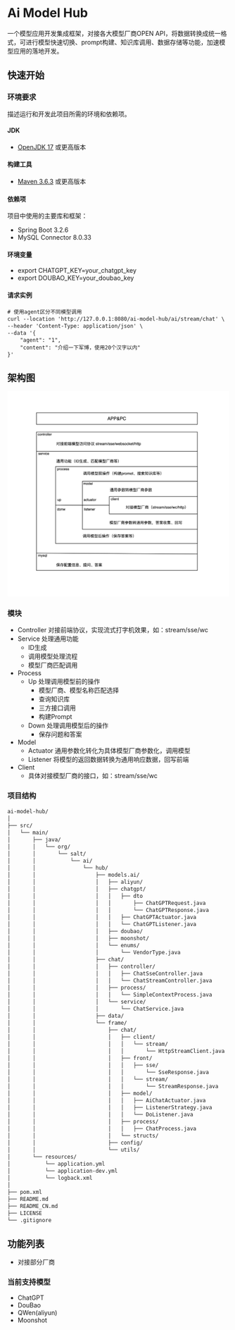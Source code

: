 # Ai Model Hub

一个模型应用开发集成框架，对接各大模型厂商OPEN API，将数据转换成统一格式，可进行模型快速切换、prompt构建、知识库调用、数据存储等功能，加速模型应用的落地开发。

## 快速开始

### 环境要求

描述运行和开发此项目所需的环境和依赖项。

#### JDK

- [OpenJDK 17](https://openjdk.java.net/projects/jdk/17/) 或更高版本

#### 构建工具

- [Maven 3.6.3](https://maven.apache.org/download.cgi) 或更高版本

#### 依赖项

项目中使用的主要库和框架：

- Spring Boot 3.2.6
- MySQL Connector 8.0.33

#### 环境变量

- export CHATGPT_KEY=your_chatgpt_key
- export DOUBAO_KEY=your_doubao_key

#### 请求实例

```shell
# 使用agent区分不同模型调用
curl --location 'http://127.0.0.1:8080/ai-model-hub/ai/stream/chat' \
--header 'Content-Type: application/json' \
--data '{
    "agent": "1",
    "content": "介绍一下军博，使用20个汉字以内"
}'
```

## 架构图

![image](https://github.com/Jindou2018/image/raw/master/ai-model-hub/%E6%9E%B6%E6%9E%842024-07-08-15-04-31.png)

### 模块

- Controller 对接前端协议，实现流式打字机效果，如：stream/sse/wc
- Service 处理通用功能
  - ID生成
  - 调用模型处理流程
  - 模型厂商匹配调用
- Process
  - Up 处理调用模型前的操作
    - 模型厂商、模型名称匹配选择
    - 查询知识库
    - 三方接口调用
    - 构建Prompt
  - Down 处理调用模型后的操作
    - 保存问题和答案
- Model
  - Actuator 通用参数化转化为具体模型厂商参数化，调用模型
  - Listener 将模型的返回数据转换为通用响应数据，回写前端
- Client
  - 具体对接模型厂商的接口，如：stream/sse/wc

### 项目结构

```
ai-model-hub/
│
├── src/
│   └── main/
│       ├── java/
│       │   └── org/
│       │       └── salt/
│       │           └── ai/
│       │               └── hub/
│       │                   ├── models.ai/
│       │                   │	├── aliyun/
│       │                   │	├── chatgpt/
│       │                   │	│   ├── dto
│       │                   │	│       ├── ChatGPTRequest.java
│       │                   │	│       └── ChatGPTResponse.java
│       │                   │	│   ├── ChatGPTActuator.java
│       │                   │	│   └── ChatGPTListener.java
│       │                   │	├── doubao/
│       │                   │	├── moonshot/
│       │                   │	└── enums/
│       │                   │	    └── VendorType.java
│       │                   ├── chat/
│       │                   │	├── controller/
│       │                   │	│   ├── ChatSseController.java
│       │                   │	│   └── ChatStreamController.java
│       │                   │	├── process/
│       │                   │	│   └── SimpleContextProcess.java
│       │                   │	└── service/
│       │                   │	    └── ChatService.java
│       │                   ├── data/
│       │                   └── frame/
│       │                       ├── chat/
│       │                       │   ├── client/
│       │                       │   │   └── stream/
│       │                       │   │       └── HttpStreamClient.java 
│       │                       │   ├── front/
│       │                       │   │   ├── sse/
│       │                       │   │       └── SseResponse.java 
│       │                       │   │   └── stream/
│       │                       │   │       └── StreamResponse.java 
│       │                       │   ├── model/
│       │                       │   │   ├── AiChatActuator.java 
│       │                       │   │   ├── ListenerStrategy.java
│       │                       │   │   └── DoListener.java
│       │                       │   ├── process/
│       │                       │   │   ├── ChatProcess.java 
│       │                       │   └── structs/
│       │                       ├── config/
│       │                       └── utils/
│       └── resources/
│           └── application.yml
│           └── application-dev.yml
│           └── logback.xml
│
├── pom.xml
├── README.md
├── README_CN.md
├── LICENSE
└── .gitignore

```

## 功能列表

- 对接部分厂商

### 当前支持模型

- ChatGPT
- DouBao
- QWen(aliyun)
- Moonshot


